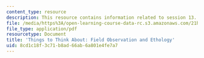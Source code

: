 ```yaml
---
content_type: resource
description: This resource contains information related to session 13.
file: /media/https%3A/open-learning-course-data-rc.s3.amazonaws.com/21h-380j-people-and-other-animals-fall-2013/8cd1c18f3c71b8ad66ab6a801e4fe7a7_MIT21H_380F13_read_notes13.pdf
file_type: application/pdf
resourcetype: Document
title: 'Things to Think About: Field Observation and Ethology'
uid: 8cd1c18f-3c71-b8ad-66ab-6a801e4fe7a7
---
```

